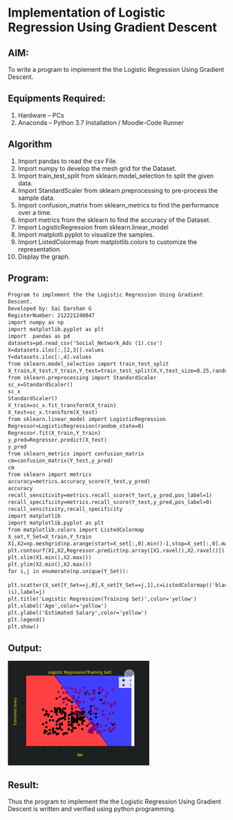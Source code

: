 # Implementation of Logistic Regression Using Gradient Descent

## AIM:
To write a program to implement the the Logistic Regression Using Gradient Descent.

## Equipments Required:
1. Hardware – PCs
2. Anaconda – Python 3.7 Installation / Moodle-Code Runner

## Algorithm
1. Import pandas to read the csv File.
2. Import numpy to develop the mesh grid for the Dataset.
3. Import train_test_split from sklearn.model_selection to split the given data.
4. Import StandardScaler from sklearn.preprocessing to pre-process the sample data.
5. Import confusion_matrix from sklearn_metrics to find the performance over a time.
6. Import metrics from the sklearn to find the accuracy of the Dataset.
7. Import LogisticRegression from sklearn.linear_model
8. Import matplotli.pyplot to visualize the samples.
9. Import ListedColormap from matplotlib.colors to customize the representation.
10. Display the graph.

## Program:
```
Program to implement the the Logistic Regression Using Gradient Descent.
Developed by: Sai Darshan G
RegisterNumber: 212221240047  
import numpy as np
import matplotlib.pyplot as plt
import  pandas as pd
datasets=pd.read_csv('Social_Network_Ads (1).csv')
X=datasets.iloc[:,[2,3]].values
Y=datasets.iloc[:,4].values
from sklearn.model_selection import train_test_split
X_train,X_test,Y_train,Y_test=train_test_split(X,Y,test_size=0.25,random_state=0)
from sklearn.preprocessing import StandardScaler
sc_x=StandardScaler()
sc_x
StandardScaler()
X_train=sc_x.fit_transform(X_train)
X_test=sc_x.transform(X_test)
from sklearn.linear_model import LogisticRegression
Regressor=LogisticRegression(random_state=0)
Regressor.fit(X_train,Y_train)
y_pred=Regressor.predict(X_test)
y_pred
from sklearn_metrics import confusion_matrix
cm=confusion_matrix(Y_test,y_pred)
cm
from sklearn import metrics
accuracy=metrics.accuracy_score(Y_test,y_pred)
accuracy
recall_sensitivity=metrics.recall_score(Y_test,y_pred,pos_label=1)
recall_specificity=metrics.recall_score(Y_test,y_pred,pos_label=0)
recall_sensitivity,recall_specificity
import matplotlib
import matplotlib.pyplot as plt
from matplotlib.colors import ListedColormap
X_set,Y_Set=X_train,Y_train
X1,X2=np.meshgrid(np.arange(start=X_set[:,0].min()-1,stop=X_set[:,0].max()+1,step=0.01),np.arange(start=X_set[:,1].min()-1,stop=X_set[:,1].max()+1,step=0.01))
plt.contourf(X1,X2,Regressor.predict(np.array([X1.ravel(),X2.ravel()]).T).reshape(X1.shape),alpha=0.75,cmap=ListedColormap(('red','blue')))
plt.xlim(X1.min(),X2.max())
plt.ylim(X2.min(),X2.max())
for i,j in enumerate(np.unique(Y_Set)):
    plt.scatter(X_set[Y_Set==j,0],X_set[Y_Set==j,1],c=ListedColormap(('black','purple'))(i),label=j)
plt.title('Logistic Regression(Training Set)',color='yellow')
plt.xlabel('Age',color='yellow')
plt.ylabel('Estimated Salary',color='yellow')
plt.legend()
plt.show()
```

## Output:
![logistic regression using gradient descent](sam.png)


## Result:
Thus the program to implement the the Logistic Regression Using Gradient Descent is written and verified using python programming.

